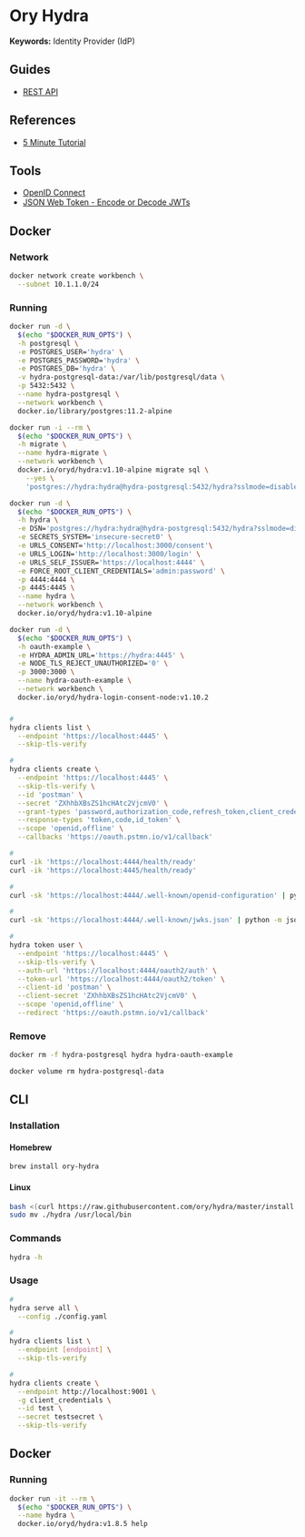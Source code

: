 # Ory Hydra

<!--
https://www.youtube.com/watch?v=996OiexHze0&feature=emb_title
https://medium.com/@eileen.code4fun/use-the-source-ory-hydra-bd5c460a2f37
https://github.com/ory/hydra
https://www.ory.sh/docs/next/hydra/5min-tutorial

https://github.com/kyma-project/kyma/blob/main/tests/perf/components/ory/ory.js

https://yusufs.medium.com/practical-example-of-implementing-oauth-2-0-using-ory-hydra-fbaa2765d94f
-->

**Keywords:** Identity Provider (IdP)

## Guides

- [REST API](https://www.ory.sh/hydra/docs/reference/api/)

## References

- [5 Minute Tutorial](https://www.ory.sh/hydra/docs/5min-tutorial/)

## Tools

- [OpenID Connect <debugger/>](https://oidcdebugger.com)
- [JSON Web Token - Encode or Decode JWTs](https://jsonwebtoken.io/)

## Docker

### Network

```sh
docker network create workbench \
  --subnet 10.1.1.0/24
```

### Running

```sh
docker run -d \
  $(echo "$DOCKER_RUN_OPTS") \
  -h postgresql \
  -e POSTGRES_USER='hydra' \
  -e POSTGRES_PASSWORD='hydra' \
  -e POSTGRES_DB='hydra' \
  -v hydra-postgresql-data:/var/lib/postgresql/data \
  -p 5432:5432 \
  --name hydra-postgresql \
  --network workbench \
  docker.io/library/postgres:11.2-alpine
```

```sh
docker run -i --rm \
  $(echo "$DOCKER_RUN_OPTS") \
  -h migrate \
  --name hydra-migrate \
  --network workbench \
  docker.io/oryd/hydra:v1.10-alpine migrate sql \
    --yes \
    'postgres://hydra:hydra@hydra-postgresql:5432/hydra?sslmode=disable'
```

```sh
docker run -d \
  $(echo "$DOCKER_RUN_OPTS") \
  -h hydra \
  -e DSN='postgres://hydra:hydra@hydra-postgresql:5432/hydra?sslmode=disable' \
  -e SECRETS_SYSTEM='insecure-secret0' \
  -e URLS_CONSENT='http://localhost:3000/consent'\
  -e URLS_LOGIN='http://localhost:3000/login' \
  -e URLS_SELF_ISSUER='https://localhost:4444' \
  -e FORCE_ROOT_CLIENT_CREDENTIALS='admin:password' \
  -p 4444:4444 \
  -p 4445:4445 \
  --name hydra \
  --network workbench \
  docker.io/oryd/hydra:v1.10-alpine
```

```sh
docker run -d \
  $(echo "$DOCKER_RUN_OPTS") \
  -h oauth-example \
  -e HYDRA_ADMIN_URL='https://hydra:4445' \
  -e NODE_TLS_REJECT_UNAUTHORIZED='0' \
  -p 3000:3000 \
  --name hydra-oauth-example \
  --network workbench \
  docker.io/oryd/hydra-login-consent-node:v1.10.2
```

###

```sh
#
hydra clients list \
  --endpoint 'https://localhost:4445' \
  --skip-tls-verify

#
hydra clients create \
  --endpoint 'https://localhost:4445' \
  --skip-tls-verify \
  --id 'postman' \
  --secret 'ZXhhbXBsZS1hcHAtc2VjcmV0' \
  --grant-types 'password,authorization_code,refresh_token,client_credentials,implicit' \
  --response-types 'token,code,id_token' \
  --scope 'openid,offline' \
  --callbacks 'https://oauth.pstmn.io/v1/callback'
```

```sh
#
curl -ik 'https://localhost:4444/health/ready'
curl -ik 'https://localhost:4445/health/ready'

#
curl -sk 'https://localhost:4444/.well-known/openid-configuration' | python -m json.tool

#
curl -sk 'https://localhost:4444/.well-known/jwks.json' | python -m json.tool

#
hydra token user \
  --endpoint 'https://localhost:4445' \
  --skip-tls-verify \
  --auth-url 'https://localhost:4444/oauth2/auth' \
  --token-url 'https://localhost:4444/oauth2/token' \
  --client-id 'postman' \
  --client-secret 'ZXhhbXBsZS1hcHAtc2VjcmV0' \
  --scope 'openid,offline' \
  --redirect 'https://oauth.pstmn.io/v1/callback'
```

<!-- #
export ORY_HYDRA_ACCESS_TOKEN=$(curl -sk \
  -H 'Content-Type: application/x-www-form-urlencoded' \
  -u 'admin:password' \
  -d 'grant_type=client_credentials' \
  -d 'scope=hydra' \
  -d 'client_id=postman' \
  -d 'client_secret=ZXhhbXBsZS1hcHAtc2VjcmV0' \
  -X POST \
  'https://localhost:4444/oauth2/token' | \
    jq -r '.access_token' \
)

#
curl \
  -s \
  -H "Authorization: Bearer ${ORY_HYDRA_ACCESS_TOKEN}" \
  'https://localhost:4444/userinfo' | \
    jq . -->

### Remove

```sh
docker rm -f hydra-postgresql hydra hydra-oauth-example

docker volume rm hydra-postgresql-data
```

## CLI

### Installation

#### Homebrew

```sh
brew install ory-hydra
```

#### Linux

```sh
bash <(curl https://raw.githubusercontent.com/ory/hydra/master/install.sh) -b ./ 1.4.8
sudo mv ./hydra /usr/local/bin
```

### Commands

```sh
hydra -h
```

### Usage

```sh
#
hydra serve all \
  --config ./config.yaml

#
hydra clients list \
  --endpoint [endpoint] \
  --skip-tls-verify

#
hydra clients create \
  --endpoint http://localhost:9001 \
  -g client_credentials \
  --id test \
  --secret testsecret \
  --skip-tls-verify
```

## Docker

### Running

```sh
docker run -it --rm \
  $(echo "$DOCKER_RUN_OPTS") \
  --name hydra \
  docker.io/oryd/hydra:v1.8.5 help
```
